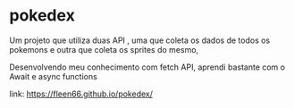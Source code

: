 # pokedex
Um projeto que utiliza duas API , uma que coleta os dados de todos os pokemons e outra que coleta os sprites do mesmo,

Desenvolvendo meu conhecimento com fetch API, aprendi bastante com o Await e async functions 
<br> 

link: https://fleen66.github.io/pokedex/
